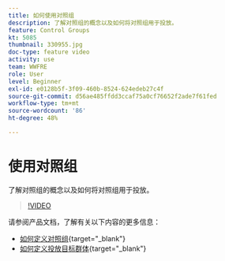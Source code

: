 ```yaml
---
title: 如何使用对照组
description: 了解对照组的概念以及如何将对照组用于投放。
feature: Control Groups
kt: 5085
thumbnail: 330955.jpg
doc-type: feature video
activity: use
team: WWFRE
role: User
level: Beginner
exl-id: e0128b5f-3f09-460b-8524-624edeb27c4f
source-git-commit: d56ae485ffdd3ccaf75a0cf76652f2ade7f61fed
workflow-type: tm+mt
source-wordcount: '86'
ht-degree: 48%

---
```


# 使用对照组

了解对照组的概念以及如何将对照组用于投放。

>[!VIDEO](https://video.tv.adobe.com/v/330955?quality=12&learn=on)

请参阅产品文档，了解有关以下内容的更多信息：

* [如何定义对照组](https://experienceleague.adobe.com/docs/campaign-classic/using/orchestrating-campaigns/orchestrate-campaigns/marketing-campaign-target.html?lang=en#defining-a-control-group){target="_blank"}
* [如何定义投放目标群体](https://experienceleague.adobe.com/docs/campaign-classic/using/sending-messages/key-steps-when-creating-a-delivery/steps-defining-the-target-population.html?lang=en){target="_blank"}

